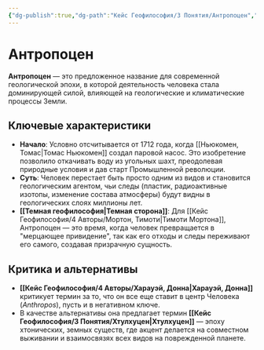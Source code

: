 ```yaml
---
{"dg-publish":true,"dg-path":"Кейс Геофилософия/3 Понятия/Антропоцен","permalink":"/kejs-geofilosofiya/3-ponyatiya/antropoczen/","dgShowLocalGraph":true}
---
```


# Антропоцен

**Антропоцен** — это предложенное название для современной геологической эпохи, в которой деятельность человека стала доминирующей силой, влияющей на геологические и климатические процессы Земли.

## Ключевые характеристики
- **Начало**: Условно отсчитывается от 1712 года, когда [[Ньюкомен, Томас\|Томас Ньюкомен]] создал паровой насос. Это изобретение позволило откачивать воду из угольных шахт, преодолевая природные условия и дав старт Промышленной революции.
- **Суть**: Человек перестает быть просто одним из видов и становится геологическим агентом, чьи следы (пластик, радиоактивные изотопы, изменение состава атмосферы) будут видны в геологических слоях миллионы лет.
- **[[Темная геофилософия\|Темная сторона]]**: Для [[Кейс Геофилософия/4 Авторы/Мортон, Тимоти\|Тимоти Мортона]], Антропоцен — это время, когда человек превращается в "мерцающее привидение", так как его отходы и следы переживают его самого, создавая призрачную сущность.

## Критика и альтернативы
- **[[Кейс Геофилософия/4 Авторы/Харауэй, Донна\|Харауэй, Донна]]** критикует термин за то, что он все еще ставит в центр Человека (*Anthropos*), пусть и в негативном ключе.
- В качестве альтернативы она предлагает термин **[[Кейс Геофилософия/3 Понятия/Хтулхуцен\|Хтулхуцен]]** — эпоху хтонических, земных существ, где акцент делается на совместном выживании и взаимосвязях всех видов на поврежденной планете.
